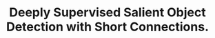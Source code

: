 ---
title: "Deeply Supervised Salient Object Detection with Short Connections."
year: 2019
pdf_url: "http://www.robots.ox.ac.uk/~tvg/publications/2019/Hou_Deeply_Supervised_Salient_CVPR_2017_paper.pdf"
category: "vision"
author_list: "Qibin Hou, Ming-Ming Cheng, Xiaowei Hu, Ali Borji, Zhuowen Tu, Philip H.S. Torr"
grant: "MURI"
pub_in: "IEEE Trans. Pattern Anal. Mach. Intell. 41(4): 815-828 "
---